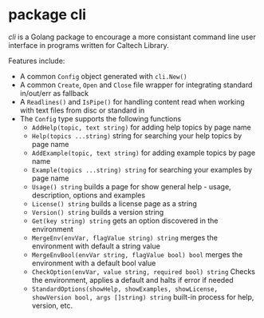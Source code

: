 

# package cli

_cli_ is a Golang package to encourage a more consistant command line user interface
in programs written for Caltech Library.

Features include:

+ A common `Config` object generated with `cli.New()`
+ A common `Create`, `Open` and `Close` file wrapper for integrating standard in/out/err as fallback
+ A `Readlines()` and `IsPipe()` for handling content read when working with text files from disc or standard in
+ The `Config` type supports the following functions
    + `AddHelp(topic, text string)` for adding help topics by page name
    + `Help(topics ...string)` string for searching your help topics by page name
    + `AddExample(topic, text string)` for adding example topics by page name
    + `Example(topics ...string) string` for searching your examples by page name
    + `Usage() string` builds a page for show general help - usage, description, options and examples
    + `License() string` builds a license page as a string
    + `Version() string` builds a version string
    + `Get(key string) string` gets an option discovered in the environment
    + `MergeEnv(envVar, flagValue string) string` merges the environment with default a string value
    + `MergeEnvBool(envVar string, flagValue bool) bool`  merges the environment with a default bool value
    + `CheckOption(envVar, value string, required bool) string` Checks the environment, applies a default and halts if error if needed
    + `StandardOptions(showHelp, showExamples, showLicense, showVersion bool, args []string) string` built-in process for help, version, etc.

